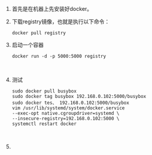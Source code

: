 1. 首先是在机器上先安装好docker。

2. 下载registry镜像，也就是执行以下命令：

   ```
   docker pull registry
   ```

3. 启动一个容器

   ```
   docker run -d -p 5000:5000 registry 
   ```

   ​

4. 测试

   ```
   sudo docker pull busybox  
   sudo docker tag busybox 192.168.0.102:5000/busybox  
   sudo docker tes、 192.168.0.102:5000/busybox 
   vim /usr/lib/systemd/system/docker.service
   --exec-opt native.cgroupdriver=systemd \  
   --insecure-registry=192.168.0.102:5000 \ 
   systemctl restart docker  
   ```

   ​

5. ​

  